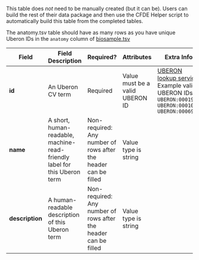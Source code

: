 This table does *not* need to be manually created (but it can be). Users can build the rest of their data package and then use the CFDE Helper script to automatically build this table from the completed tables. 

The anatomy.tsv table should have as many rows as you have unique Uberon IDs in the `anatomy` column of [biosample.tsv](./TableInfo:-biosample.tsv)

Field | Field Description | Required? |  Attributes | Extra Info 
------|-------------------|-----------|-------------|------------
**id** | An Uberon CV term | Required |  Value must be a valid UBERON ID | [UBERON lookup service](https://www.ebi.ac.uk/ols/ontologies/uberon) <br />Example valid UBERON IDs: <br />`UBERON:0001988`<br />`UBERON:0001052`<br /> `UBERON:0006956`
**name** | A short, human-readable, machine-read-friendly label for this Uberon term| Non-required: Any number of rows after the header can be filled | Value type is string
**description** | A human-readable description of this Uberon term |  Non-required: Any number of rows after the header can be filled | Value type is string
